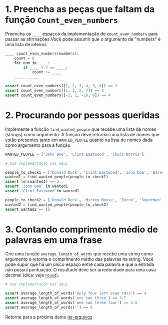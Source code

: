 # 1. Preencha as peças que faltam da função `Count_even_numbers`
Preencha os `____` espaços da implementação de `count_even_numbers` para passar as afirmações.Você pode assumir que o argumento de "numbers" é uma lista de inteiros.


```python
____ count_even_numbers(numbers):
    count = 0
    for num in ____:
        if ____ % 2 == ____:
            count += ____
    _____ _____
```


```python
assert count_even_numbers([1, 2, 3, 4, 5, 6]) == 3
assert count_even_numbers([1, 3, 5, 7]) == 0
assert count_even_numbers([-2, 2, -10, 8]) == 4
```

# 2. Procurando por pessoas queridas
Implemente a função `find_wanted_people` que recebe uma lista de nomes (strings) como argumento. A função deve retornar uma lista de nomes que estão presentes tanto em `WANTED_PEOPLE` quanto na lista de nomes dada como argumento para a função.

```python
WANTED_PEOPLE = ['John Doe', 'Clint Eastwood', 'Chuck Norris']
```


```python
# Sua implementação vai aqui
```


```python
people_to_check1 = ['Donald Duck', 'Clint Eastwood', 'John Doe', 'Barack Obama']
wanted1 = find_wanted_people(people_to_check1)
assert len(wanted1) == 2
assert 'John Doe' in wanted1
assert 'Clint Eastwood'in wanted1

people_to_check2 = ['Donald Duck', 'Mickey Mouse', 'Zorro', 'Superman', 'Robin Hood']
wanted2 = find_wanted_people(people_to_check2)
assert wanted2 == []
```

# 3. Contando comprimento médio de palavras em uma frase
Crie uma função `average_length_of_words` que recebe uma string como argumento e retorna o comprimento médio das palavras na string. Você pode supor que há um único espaço entre cada palavra e que a entrada não possui pontuação. O resultado deve ser arredondado para uma casa decimal (dica: veja [`round`](https://docs.python.org/3/library/functions.html#round)).


```python
# Sua implementação vai aqui
```


```python
assert average_length_of_words('only four lett erwo rdss') == 4
assert average_length_of_words('one two three') == 3.7
assert average_length_of_words('one two three four') == 3.8
assert average_length_of_words('') == 0
```
Retorne para a próxima demo [ler-arquivos](../../02-demos/01-python-basic/08-ler-arquivos.md)